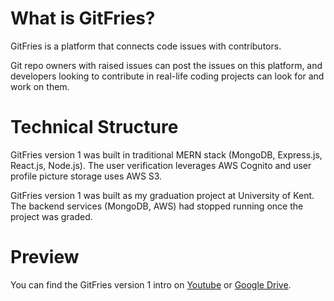 # What is GitFries?
GitFries is a platform that connects code issues with contributors. 

Git repo owners with raised issues can post the issues on this platform, and developers looking to contribute in real-life coding projects can look for and work on them.

# Technical Structure
GitFries version 1 was built in traditional MERN stack (MongoDB, Express.js, React.js, Node.js). The user verification leverages AWS Cognito and user profile picture storage uses AWS S3.

GitFries version 1 was built as my graduation project at University of Kent. The backend services (MongoDB, AWS) had stopped running once the project was graded.

# Preview
You can find the GitFries version 1 intro on [Youtube](https://www.youtube.com/watch?v=xVEP795zYkg) or [Google Drive](https://drive.google.com/file/d/1BI58ZiCzF_pAaB6W18menBYFVXzGH0uZ/view).